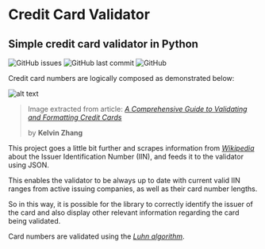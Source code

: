 # Credit Card Validator

## Simple credit card validator in Python

![GitHub issues](https://img.shields.io/github/issues-raw/gpmarchi/credit-card-validator)
![GitHub last commit](https://img.shields.io/github/last-commit/gpmarchi/credit-card-validator)
![GitHub](https://img.shields.io/github/license/gpmarchi/credit-card-validator)

Credit card numbers are logically composed as demonstrated below:

[example-card]: https://miro.medium.com/max/460/0*2sYEHfIj5UHkF3CI

![alt text][example-card]

> Image extracted from article: <cite>[_A Comprehensive Guide to Validating and Formatting Credit Cards_][1]<cite>
>
> by **Kelvin Zhang**

[1]:https://medium.com/hootsuite-engineering/a-comprehensive-guide-to-validating-and-formatting-credit-cards-b9fa63ec7863

This project goes a little bit further and scrapes information from
[_Wikipedia_](https://en.wikipedia.org/wiki/Payment_card_number#Issuer_identification_number_(IIN))
about the Issuer Identification Number (IIN), and feeds it to the validator
using JSON.

This enables the validator to be always up to date with current valid IIN ranges
from active issuing companies, as well as their card number lengths.

So in this way, it is possible for the library to correctly identify the issuer of the card and also display other relevant information regarding the card being validated.

Card numbers are validated using the [_Luhn algorithm_](https://en.wikipedia.org/wiki/Luhn_algorithm#Implementation_examples).
